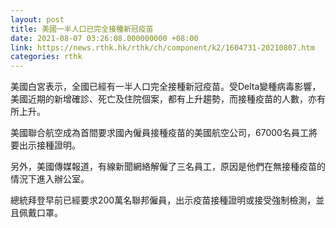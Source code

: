 ```yaml
---
layout: post
title: 美國一半人口已完全接種新冠疫苗
date: 2021-08-07 03:26:08.000000000 +08:00
link: https://news.rthk.hk/rthk/ch/component/k2/1604731-20210807.htm
categories: rthk
---
```


美國白宮表示，全國已經有一半人口完全接種新冠疫苗。受Delta變種病毒影響，美國近期的新增確診、死亡及住院個案，都有上升趨勢，而接種疫苗的人數，亦有所上升。

美國聯合航空成為首間要求國內僱員接種疫苗的美國航空公司，67000名員工將要出示接種證明。

另外，美國傳媒報道，有線新聞網絡解僱了三名員工，原因是他們在無接種疫苗的情況下進入辦公室。

總統拜登早前已經要求200萬名聯邦僱員，出示疫苗接種證明或接受強制檢測，並且佩戴口罩。
